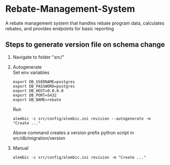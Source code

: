 # Rebate-Management-System

A rebate management system that handles rebate program data, calculates rebates, and provides endpoints for basic
reporting

## Steps to generate version file on schema change

1. Navigate to folder "src/"
2. Autogenerate \
   Set env variables
    ```aiignore
    export DB_USERNAME=postgres
    export DB_PASSWORD=postgres
    export DB_HOST=0.0.0.0
    export DB_PORT=5432
    export DB_NAME=rebate
    ```
   Run
    ```
    alembic -c src/config/alembic.ini revision --autogenerate -m "Create ..."
    ```
   Above command creates a version prefix python script in src/db/migration/version

3. Manual
    ```aiignore
    alembic -c src/config/alembic.ini revision -m "Create ..."
    ```
